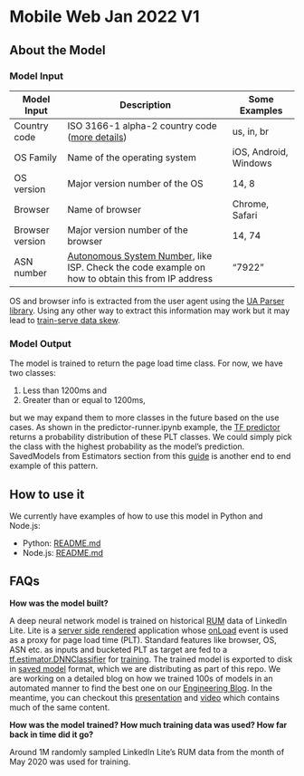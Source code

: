 # Mobile Web Jan 2022 V1

## About the Model

### Model Input

| Model Input | Description | Some Examples |
| ----------- | ----------- | ------------- |
| Country code | ISO 3166-1 alpha-2 country code ([more details](https://en.wikipedia.org/wiki/ISO_3166-1_alpha-2)) | us, in, br |
| OS Family | Name of the operating system | iOS, Android, Windows |
| OS version | Major version number of the OS | 14, 8 |
| Browser | Name of browser | Chrome, Safari |
| Browser version | Major version number of the browser | 14, 74 |
| ASN number | [Autonomous System Number](https://en.wikipedia.org/wiki/Autonomous_system_(Internet)), like ISP. Check the code example on how to obtain this from IP address | “7922” |

OS and browser info is extracted from the user agent using the [UA Parser library](https://mvnrepository.com/artifact/ua_parser/ua-parser/1.3.0). Using any other way to extract this information may work but it may lead to [train-serve data skew](https://www.tensorflow.org/tfx/data_validation/get_started#checking_data_skew_and_drift).

### Model Output

The model is trained to return the page load time class. For now, we have two classes:

1. Less than 1200ms and
2. Greater than or equal to 1200ms, 

but we may expand them to more classes in the future based on the use cases. As shown in the predictor-runner.ipynb example, the [TF predictor](https://github.com/tensorflow/tensorflow/blob/63f17d0fe1192eff0aa47faae5d15ec7aa02490a/tensorflow/python/saved_model/load.py#L850) returns a probability distribution of these PLT classes. We could simply pick the class with the highest probability as the model’s prediction. SavedModels from Estimators section from this [guide](https://github.com/tensorflow/docs/blob/e9f1ce05852b13e9335860d93aa28f0782b60ddc/site/en/guide/estimator.ipynb) is another end to end example of this pattern.

## How to use it

We currently have examples of how to use this model in Python and Node.js:

- Python: [README.md](python-example/README.md)
- Node.js: [README.md](nodejs-example/README.md)

## FAQs

**How was the model built?**

A deep neural network model is trained on historical [RUM](https://developer.mozilla.org/en-US/docs/Web/Performance/Rum-vs-Synthetic#Real_User_Monitoring) data of LinkedIn Lite. Lite is a [server side rendered](https://engineering.linkedin.com/blog/2018/03/linkedin-lite--a-lightweight-mobile-web-experience) application whose [onLoad](https://developer.mozilla.org/en-US/docs/Web/API/GlobalEventHandlers/onload) event is used as a proxy for page load time (PLT). Standard features like browser, OS, ASN etc. as inputs and bucketed PLT as target are fed to a [tf.estimator.DNNClassifier](https://www.tensorflow.org/api_docs/python/tf/estimator/DNNClassifier) for [training](https://developers.google.com/machine-learning/glossary/#training). The trained model is exported to disk in [saved model](https://www.tensorflow.org/guide/saved_model#the_savedmodel_format_on_disk) format, which we are distributing as part of this repo. We are working on a detailed blog on how we trained 100s of models in an automated manner to find the best one on our [Engineering Blog](https://engineering.linkedin.com/blog). In the meantime, you can checkout this [presentation](http://bit.ly/ray-at-linkedin) and [video](https://youtu.be/0Z0Th9ySIfs?t=761) which contains much of the same content.

**How was the model trained? How much training data was used? How far back in time did it go?**

Around 1M randomly sampled LinkedIn Lite’s RUM data from the month of May 2020 was used for training.

